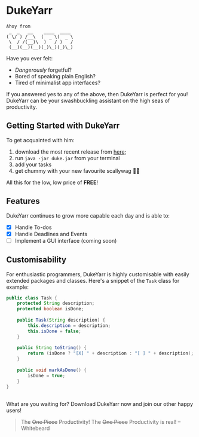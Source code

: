 # DukeYarr
```
Ahoy from
 _  _   __    ____  ____ 
( \/ ) /__\  (  _ \(  _ \
 \  / /(__)\  )   / )   /
 (__)(__)(__)(_)\_)(_)\_)
 ```
Have you ever felt:
- *Dangerously* forgetful?
- Bored of speaking plain English?
- Tired of minimalist app interfaces?

If you answered yes to any of the above, then DukeYarr is perfect for you! DukeYarr can be your swashbuckling assistant on the high seas of productivity.

## Getting Started with DukeYarr
To get acquainted with him:
1. download the most recent release from [here](https://github.com/H4mes/ip/releases/tag/v0.1);
2. run `java -jar duke.jar` from your terminal
3. add your tasks
4. get chummy with your new favourite scallywag :pirate_flag:

All this for the low, low price of **FREE**!

## Features
DukeYarr continues to grow more capable each day and is able to:
- [X] Handle To-dos
- [X] Handle Deadlines and Events 
- [ ] Implement a GUI interface (coming soon)

## Customisability
For enthusiastic programmers, DukeYarr is highly customisable with easily extended packages and classes. Here's a snippet of the `Task` class for example:
```java
public class Task {  
    protected String description;  
    protected boolean isDone;  
  
    public Task(String description) {  
        this.description = description;  
        this.isDone = false;  
    }  
  
    public String toString() {  
        return (isDone ? "[X] " + description : "[ ] " + description); //mark done task with X  
    }  
  
	public void markAsDone() {  
        isDone = true;  
    }
}
```
##
What are you waiting for? Download DukeYarr now and join our other happy users!
> The ~~One Piece~~ Productivity! The ~~One Piece~~ Productivity is real! – Whitebeard
